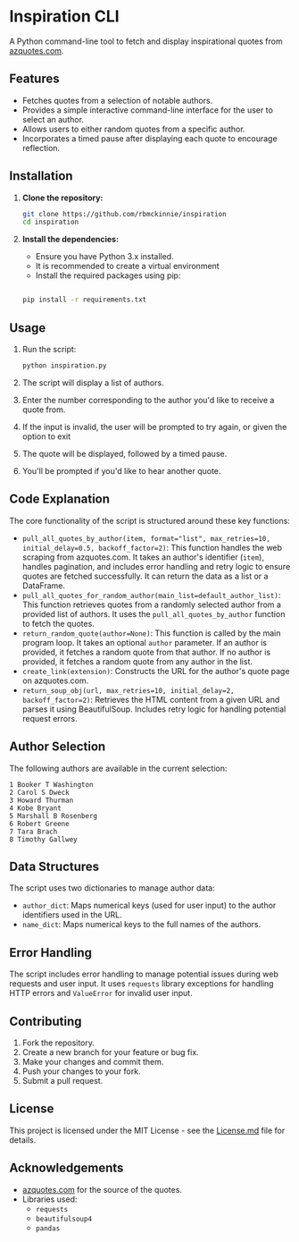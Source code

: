 # Inspiration CLI

A Python command-line tool to fetch and display inspirational quotes from [azquotes.com](https://www.azquotes.com/).

## Features

* Fetches quotes from a selection of notable authors.
* Provides a simple interactive command-line interface for the user to select an author.
* Allows users to either random quotes from a specific author.
* Incorporates a timed pause after displaying each quote to encourage reflection.

## Installation

1.  **Clone the repository:**

    ```bash
    git clone https://github.com/rbmckinnie/inspiration  
    cd inspiration
    ```

2.  **Install the dependencies:**

    * Ensure you have Python 3.x installed.
    * It is recommended to create a virtual environment
    * Install the required packages using pip:


    ```bash
    
    pip install -r requirements.txt
    ```
    
## Usage

1.  Run the script:

    ```bash
    python inspiration.py
    ```

2.  The script will display a list of authors.

3.  Enter the number corresponding to the author you'd like to receive a quote from.

4.  If the input is invalid, the user will be prompted to try again, or given the option to exit

5.  The quote will be displayed, followed by a timed pause.

6.  You'll be prompted if you'd like to hear another quote.

## Code Explanation

The core functionality of the script is structured around these key functions:

* `pull_all_quotes_by_author(item, format="list", max_retries=10, initial_delay=0.5, backoff_factor=2)`: This function handles the web scraping from azquotes.com. It takes an author's identifier (`item`), handles pagination, and includes error handling and retry logic to ensure quotes are fetched successfully. It can return the data as a list or a DataFrame.
* `pull_all_quotes_for_random_author(main_list=default_author_list)`: This function retrieves quotes from a randomly selected author from a provided list of authors. It uses the `pull_all_quotes_by_author` function to fetch the quotes.
* `return_random_quote(author=None)`: This function is called by the main program loop. It takes an optional `author` parameter. If an author is provided, it fetches a random quote from that author. If no author is provided, it fetches a random quote from any author in the list.
* `create_link(extension)`: Constructs the URL for the author's quote page on azquotes.com.
* `return_soup_obj(url, max_retries=10, initial_delay=2, backoff_factor=2)`: Retrieves the HTML content from a given URL and parses it using BeautifulSoup. Includes retry logic for handling potential request errors.

## Author Selection

The following authors are available in the current selection:

```
1 Booker T Washington
2 Carol S Dweck
3 Howard Thurman
4 Kobe Bryant
5 Marshall B Rosenberg
6 Robert Greene
7 Tara Brach
8 Timothy Gallwey
```

## Data Structures

The script uses two dictionaries to manage author data:

* `author_dict`: Maps numerical keys (used for user input) to the author identifiers used in the URL.
* `name_dict`: Maps numerical keys to the full names of the authors.

## Error Handling

The script includes error handling to manage potential issues during web requests and user input. It uses `requests` library exceptions for handling HTTP errors and `ValueError` for invalid user input.

## Contributing

1.  Fork the repository.
2.  Create a new branch for your feature or bug fix.
3.  Make your changes and commit them.
4.  Push your changes to your fork.
5.  Submit a pull request.

## License

This project is licensed under the MIT License - see the [License.md](license.md)  file for details.

## Acknowledgements

* [azquotes.com](https://www.azquotes.com/) for the source of the quotes.
* Libraries used:
    * `requests`
    * `beautifulsoup4`
    * `pandas`

```
